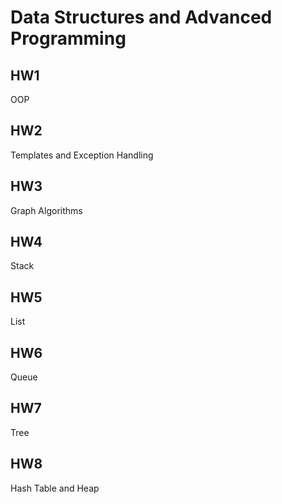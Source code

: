 # Data Structures and Advanced Programming

## HW1
OOP

## HW2
Templates and Exception Handling

## HW3
Graph Algorithms

## HW4
Stack

## HW5
List

## HW6
Queue

## HW7
Tree

## HW8
Hash Table and Heap
